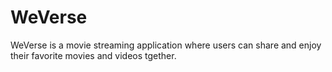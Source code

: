 # WeVerse
WeVerse is a movie streaming application where users can share and enjoy their favorite movies and videos tgether.
